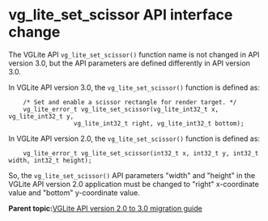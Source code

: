 # vg\_lite\_set\_scissor API interface change

The VGLite API `vg_lite_set_scissor()` function name is not changed in API version 3.0, but the API parameters are defined differently in API version 3.0.

In VGLite API version 3.0, the `vg_lite_set_scissor()` function is defined as:

```
    /* Set and enable a scissor rectangle for render target. */
    vg_lite_error_t vg_lite_set_scissor(vg_lite_int32_t x, vg_lite_int32_t y,
                  vg_lite_int32_t right, vg_lite_int32_t bottom);
```

In VGLite API version 2.0, the `vg_lite_set_scissor()` function is defined as:

```
    vg_lite_error_t vg_lite_set_scissor(int32_t x, int32_t y, int32_t width, int32_t height);
```

So, the `vg_lite_set_scissor()` API parameters "width" and "height" in the VGLite API version 2.0 application must be changed to "right" x-coordinate value and "bottom" y-coordinate value.

**Parent topic:**[VGLite API version 2.0 to 3.0 migration guide](../topics/vglite_api_version_20_to_30_migration_guide.md)

